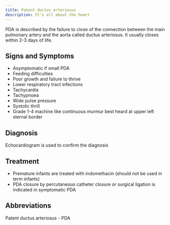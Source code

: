 ```yaml
---
title: Patent ductus arteriosus
description: It's all about the heart
---
```


PDA is described by the failure to close of the connection between the main pulmonary artery and the aorta called ductus arteriosus. It usually closes within 2-3 days of life.

## Signs and Symptoms

- Asymptomatic if small PDA
- Feeding difficulties
- Poor growth and failure to thrive
- Lower respiratory tract infections
- Tachycardia
- Tachypnoea
- Wide pulse pressure
- Systolic thrill
- Grade 1-4 machine like continuous murmur best heard at upper left sternal border

## Diagnosis

Echocardiogram is used to confirm the diagnosis

## Treatment

- Premature infants are treated with indomethacin (should not be used in term infants)
- PDA closure by percutaneous catheter closure or surgical ligation is indicated in symptomatic PDA

## Abbreviations

Patent ductus arteriosus - PDA